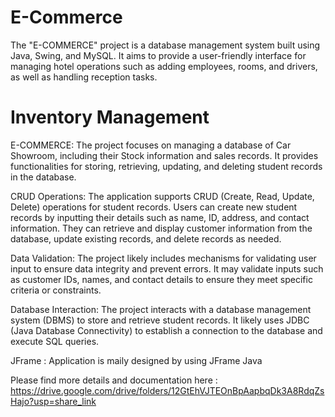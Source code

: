 # E-Commerce
The "E-COMMERCE" project is a database management system built using Java, Swing, and MySQL. It aims to provide a user-friendly interface for managing hotel operations such as adding employees, rooms, and drivers, as well as handling reception tasks.

# Inventory Management

E-COMMERCE:
The project focuses on managing a database of Car Showroom, including their Stock information and sales records.
It provides functionalities for storing, retrieving, updating, and deleting student records in the database.

CRUD Operations:
The application supports CRUD (Create, Read, Update, Delete) operations for student records.
Users can create new student records by inputting their details such as name, ID, address, and contact information.
They can retrieve and display customer information from the database, update existing records, and delete records as needed.

Data Validation:
The project likely includes mechanisms for validating user input to ensure data integrity and prevent errors.
It may validate inputs such as customer IDs, names, and contact details to ensure they meet specific criteria or constraints.

Database Interaction:
The project interacts with a database management system (DBMS) to store and retrieve student records.
It likely uses JDBC (Java Database Connectivity) to establish a connection to the database and execute SQL queries.

JFrame : 
Application is maily designed by using JFrame Java

Please find more details and documentation here :
https://drive.google.com/drive/folders/12GtEhVJTEOnBpAapbqDk3A8RdqZsHajo?usp=share_link 
